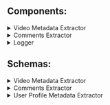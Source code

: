 

## Components:


<details>
<summary> Video Metadata Extractor </summary>

1. VideoMetadataExtractor leverages PykTok library to extract TikTok Video metadata.

</details>

<details>
<summary> Comments Extractor </summary>

1. A chrome extension to extract comments from a TikTok Video.
2. The chrome extension will send network requests to log the comments to a HTTP Request Logger running locally.
3. Make sure to run the logger running locally prior to activating the extension.
4. Load the directory of the chrome extension as an unpacked extension to your chrome to try out the extension. **Do not** publish it to marketplace.

</details>

<details>
<summary>Logger</summary>

1. This is a HTTP Request Logger to log pixels sent by the chrome extension to local file system.
2. The output will be stored in extracted_data directory as a data_{id}.txt file where id = 0, 1, 2, 3, etc. such that each file will be approximately 2MB in size.
3. The implementation clears a set every 10<sup>5</sup> local log records, so there should be very few duplicates if any.
4. Run the logger using `node server.js`
5. The logger is now running on port 9000.
</details>


## Schemas:

<details>
<summary> Video Metadata Extractor </summary>

The VideoMetadataExtractor extracts video metadata from TikTok Video URLs in the following format:

```json
{
	"users": [{
		"id": "User ID String (Unique per User)",
		"user_name": "User Name String",
		"isVerified": "Is User Verified (\"true\" or \"false\")",
	}],
	"text": {
		"description": "TikTok Video Description",
		"challenges": "(String List) List of HashTags used in the TikTok Video Description",
		"taggedUsers": "(String List) List of Users tagged in the Video Description"
	},
	"music": {
		"title": "String representing title of the song",
		"authorName": "String representing author of the song",
	},
	"video": {
		"id": "String representing the ID of the video Can be used to generate video URL offline",
		"createTime": "(String) Timestamp since Epoch of when the video was created by author",
		"ratio": "(String) Video Ratio",
		"height": "(Integer) Video Height",
		"width": "(Integer) Video Width",
		"duration": "(Integer) Video Duration",
		"bitrate": "(Integer) Video Bitrate",
		"encodedType": "(String) Video Encoded Type",
		"format": "(String) Video Format",
		"videoQuality": "(String) Video Quality",
		"codecType": "(String) Video CodecType",
		"definition": "(String) Video Definition"
	},
	"stats": {
		"diggCount": "(Integer) Number of likes the video has received",
		"shareCount": "(Integer) Number of times video has been shared",
		"commentCount": "(Integer) Number of comments on the video",
		"playCount": "(Integer) Number of times the video was played"
	},
	"comments": [{
		"userId": "String - user id of the TikTok Commenter",
		"user_name": "String - user name of the TikTok Commenter",
		"text": "String - Comment Text",
		"likeCount": "String - Number of likes the comment received"
	}]
}
```

Here is a sample JSON:

```json
{
  "users": [
    {
      "user_id": "onlyjayus",
      "user_name": "actuallyitsbella",
      "is_verifed": true
    }
  ],
  "text": {
    "desc": "ATTENTION FELLOW GEN Z #fyp #genz #genztattoo #tattoo #attention #psa #onlyjayus #LearnOnTikTok #tiktokpartner",
    "challenges": [
      "tiktokpartner",
      "psa",
      "fyp",
      "genztattoo",
      "onlyjayus",
      "tattoo",
      "attention",
      "LearnOnTikTok",
      "genz"
    ],
    "tagged": []
  },
  "music": {
    "title": "Lobby Music (Original Soundtrack)",
    "author_name": "Kahoot!"
  },
  "video": {
    "id": "6874655749885168901",
    "ratio": "720p",
    "height": 1024,
    "width": 576,
    "createTime": "1600630543",
    "duration": 58,
    "bitrate": 1099855,
    "encodedType": "normal",
    "format": "mp4",
    "videoQuality": "normal",
    "codecType": "h264",
    "definition": "720p"
  },
  "stats": {
    "diggCount": 752000,
    "shareCount": 14300,
    "commentCount": 7129,
    "playCount": 2900000
  }
}
```
</details>


<details>
<summary> Comments Extractor </summary>

The locally logged comments will have the following syntax:

```json
{
	"id": "TikTok User Id",
	"n": "TikTok User Display Name",
	"c": "TikTok Comment Like Count",
	"uid": "URL ID"
}
```
</details>


<details>
<summary> User Profile Metadata Extractor </summary>

The metadata for TikTok User profile links of the form `https://www.tiktok.com/@{USER_ID}` is defined as below.

```json
{
  "TikTok Profile URL": {
    "user_id": "TikTok User Id",
    "user_name": "TikTok User Name",
    "is_verified": "Is TikTok User Verified",
    "stats": {
      "followerCount": "(Integer) Number of Followers for TikTok User",
      "followingCount": "(Integer) Number of people the User is following",
      "heart": "(Integer) Number of videos liked by the TikTok User",
      "heartCount": "Same as 'heart'",
      "videoCount": "(Integer) Number of videos uploaded by TikTok User"
    },
    "videos": [
      {
        "text": {
          "desc": "Description of TikTok Video",
          "challenges": "(List of Strings) representing hashtags",
          "tagged": "(List of Strings) representing User Ids of Tagged Users"
        },
        "id": "Video Id: Can be used to access TikTok Video URL by https://tiktok.com/@{user_id}/video/{video_id}",
        "stats": {
          "diggCount": "(Integer) Number of Likes for the TikTok Video",
          "shareCount": "(Integer) Number of times the video is shared for TikTok video",
          "commentCount": "(Integer) Number of comments for the TikTok Video",
          "playCount": "(Integer) Number of times the TikTok Video was played",
          "collectCount": "TBD? PykTok Field utility unclear."
        }
      }
    ]
  }
}
```

## Usecases and Commands

<details>
<summary> Fetch all URLs associated with a keyword in Search/Tag Pages of TikTok. </summary>


This component is a chrome extension to extract TikTok Video Links from the TikTok Tag page (Ex: https://www.tiktok.com/tag/datascience?lang=en) given a list of keywords.

The chrome extension sends network requests from the page for each URL. These network requests can be logged to a local file by using the Logger Component.

`{"u": "<Tiktok Video URL>", "k": "<Keyword>", "t": "Search"}` for a search page and `{"u": "<Tiktok Video URL>", "k": "<Keyword>", "t": "Tag"}` for a tag page.


To use the chrome extension, update `line 42` where the variable keywords is defined as `var keywords = ` with the list of keywords for which URLs are to be extracted.

Currently, the chrome extension is configured to extract the top 100 recommended URLs. To modify this limit update the line `var URL_LIMIT = 100` to a threshold satisfying your requirements.

## How to toggle between Search page and Tag Page for URL extraction?
1. In the KeywordURLExtractor chrome extension, in background.js navigate to the bottom of the script
2. **Enabling Search Page:** Invoke call to `searchPageExample()` function. If you do not want to scrape tag pages comment the line `tagPageExample();`
   - Add keywords to the list marked by `var keywords = ` in `searchPageExample` function to scrape the search pages related to these keywords.
3. **Enabling Tag Page:** Code to enable tag page is active by default.
   - Add keywords to the list marked by `var keywords = ` in `tagPageExample` function to scrape the tag pages related to these keywords.
</details>


<details>
<summary> Video Metadata Extraction.</summary>

### Generate Unique List of URLs to crawl.
**Steps:**

1. Chrome Extension generates a log file where every line is a JSON of the form:
`{"u": "<TikTok Video URL>", "k": "<Keyword>", "t": "Search"}`
2. Run `python3 UniqueURLExtractor.py <CHROME_EXTENSION_OUTPUT_PATH> <OUTPUT_PATH>` 
   1. `<CHROME_EXTENSION_OUTPUT_PATH>` is the path to the output file generated by the locally running NodeJS Logger. (Note: If the Logger generated multiple "data_" files, make sure to concatenate them to a single file by command `cat data_*.txt > urls.txt`).
   2. `<OUTPUT_PATH>` is the path to the output file generated by UniqueURLExtractor python script.
3. Run `python3 GenerateUrlKeywordsMap.py <CHROME_EXTENSION_OUTPUT_PATH> <OUTPUT_PATH>`
   1. `<CHROME_EXTENSION_OUTPUT_PATH>` is the path to the output file generated by the locally running NodeJS Logger. (Note: If the Logger generated multiple "data_" files, make sure to concatenate them to a single file by command `cat data_*.txt > urls.txt`).
   2. `<OUTPUT_PATH>` is the path to the output file generated by UniqueURLExtractor python script.

### Video Metadata Extraction.
**Steps:**

4. Run the VideoMetadataExtractor component with command `python3 TikTokScraper.py <STEP2_RESULT> <OUTPUT_PATH>` where,
	1. `<STEP2_RESULT>` is the output file generated by step 2
	2. `<OUTPUT_PATH>` is the output file where the extracted video metadata will be stored. (We are extracting the video metadata to get an idea of how many comments are present for each URL, this will help us in allocating the right amount of time for scraping of each URL. For example, a video URL with only 10 comments will need far lesser time than a video URL with 1000 comments.)

</details>


<details>
<summary>Comments Extraction.</summary>

**Pre-requisite**: Run **Video Metadata Extraction** section above. This will help in estimating the amount of time to be allocated for crawling each URL while extracting comments.

**Steps:**

5. Run `python3 CommentCountPerURLExtractor.py <STEP_4_RESULT> <CSV_OUTPUT_PATH> <JSON_OUTPUT_PATH>`
	1. `<STEP_4_RESULT>` is the output generated by Step 4 in **Video Metadata Extraction** section above.
	2. `<CSV_OUTPUT_PATH>` is the output generated by CommentCountPerURLExtractor in CSV Format. Can be used in Excel to build pivot tables to visualize comment count distributions.
	3. `<JSON_OUTPUT_PATH>` is the output generated by CommentCountPerURLExtractor in JSON Format.
6. Run `python3 GenerateIdForUrls.py <STEP_5_JSON_RESULT> <OUTPUT_PATH>`
	1. `<STEP_5_JSON_RESULT>` is the JSON output generated by Step 5 CommentCountPerURLExtractor
	2. `<OUTPUT_PATH>` is the output generated by GenerateIdForUrls python script.
7. Place the output JSON from Step 6 in `background.js` of the CommentsExtractor Chrome Extension by replacing `var raw_data` with this JSON.
8. Activate the Logger locally to record the network requests that will be sent by the chrome extension. (Make sure to delete the local data_* files before enabling the chrome extension). Enable the chrome extension on `chrome://extensions` and the scraping should begin.
9. Navigate to the directory within the Logger where the records are logged. Concatenate the comments files into a single file with command `cat data_*.txt > comments.txt`.
10. Run `python3 CommentsPostProcess.py <STEP_6_RESULT> <STEP_9_RESULT> <COMMENTS_JSON_OUTPUT> <MISSING_URLS_OUTPUT>`
	1. `<STEP_6_RESULT>` is the JSON Output file created by Step 6 containing the URL to Id Map.
	2. `<STEP_9_RESULT>` is the comments file created by concatenating the data_* files.
	3. `<COMMENTS_JSON_OUTPUT>` is the output file containing a JSON where key is the URL and value is the list of comments associated with the URL.
	4. `<MISSING_URLS_OUTPUT>` - Missing URLs are URLs that were not present in the original list of URLs but were encountered during the crawling process. This could have occurred due to redirects from one of the original URLs in the list. `<MISSING_URLS_OUTPUT>` is an output text file where the missing URLs output will be stored.
11. If you would like to remove the Missing URLs from the COMMENTS_JSON_OUTPUT file generated by step 10, run `python3 cleanup.py <STEP2_RESULT> <COMMENTS_JSON_RESULT> <PATH_TO_OUTPUT>`
	1. `<STEP2_RESULT>` is the output from step 2 containing a unique list of URLs.
	2. `<COMMENTS_JSON_RESULT>` is the JSON containing the extracted comments from step 10
	3. `<PATH_TO_OUTPUT>` is the output generated by this program which will remove the missing URLs from the comments data in `<COMMENTS_JSON_RESULT>`.

**Side-Note:** Before step-8, if you wish to change the time-allocation strategy before initiating crawl - `getTimeForURL` function in background.js provides a time allocation strategy i.e.., number of seconds per URL for which it is scraped. You may choose to change this function implementation to your convenience.

The output from step 11 will contain the extracted comments in JSON format where key is the URL and value is the list of comments scraped for that URL by the chrome extension.

</details>


<details> 
	<summary> User TikTok Profile Metadata Extraction </summary>


**Steps**:
1. To extract User Profile Metadata, run `UserProfileExtractor.py` in VideoMetadataExtractor directory using the command `python3 UserProfileExtractor.py /path/to/input /path/to/output`.
2. Here, /path/to/input is the path to input file that contains a list of lines with each line the unique TikTok User Id
3. Here, /path/to/output is the path to output file generated by UserProfileExtractor script.

</details>


